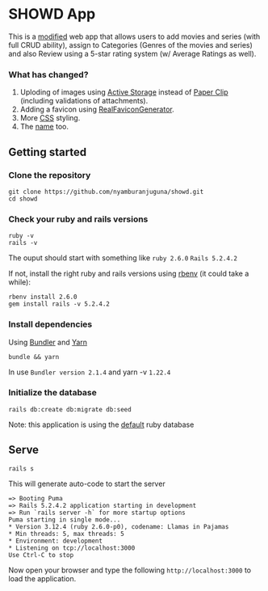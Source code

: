 # SHOWD App

This is a [modified](https://github.com/CrashLearner/BroadwayApp) web app that allows users to add movies and series (with full CRUD ability), assign to Categories (Genres of the movies and series)
and also Review using a 5-star rating system (w/ Average Ratings as well).

### What has changed?
1. Uploding of images using [Active Storage](https://github.com/rails/rails/tree/master/activestorage) instead of [Paper Clip](https://github.com/thoughtbot/paperclip) (including validations of attachments).
2. Adding a favicon using [RealFaviconGenerator](https://realfavicongenerator.net/).
3. More [CSS](https://github.com/nyamburanjuguna/showd/blob/master/app/assets/stylesheets/application.css.scss) styling.
4. The [name](https://github.com/nyamburanjuguna/showd) too.

## Getting started

### Clone the repository

```shell
git clone https://github.com/nyamburanjuguna/showd.git
cd showd 
```
### Check your ruby and rails versions

``` shell
ruby -v 
rails -v
```
The ouput should start with something like `ruby 2.6.0` `Rails 5.2.4.2`

If not, install the right ruby and rails versions using [rbenv](https://github.com/rbenv/rbenv) (it could take a while):

``` shell
rbenv install 2.6.0
gem install rails -v 5.2.4.2
```

### Install dependencies

Using [Bundler]() and [Yarn]()

```shell
bundle && yarn
```
In use `Bundler version 2.1.4` and yarn -v `1.22.4`

### Initialize the database 

``` shell
rails db:create db:migrate db:seed
```
Note: this application is using the [default](https://github.com/sparklemotion/sqlite3-ruby) ruby database

## Serve 

``` shell
rails s
```
This will generate auto-code to start the server

``` shell
=> Booting Puma
=> Rails 5.2.4.2 application starting in development
=> Run `rails server -h` for more startup options
Puma starting in single mode...
* Version 3.12.4 (ruby 2.6.0-p0), codename: Llamas in Pajamas
* Min threads: 5, max threads: 5
* Environment: development
* Listening on tcp://localhost:3000
Use Ctrl-C to stop
```
Now open your browser and type the following `http://localhost:3000` to load the application.

